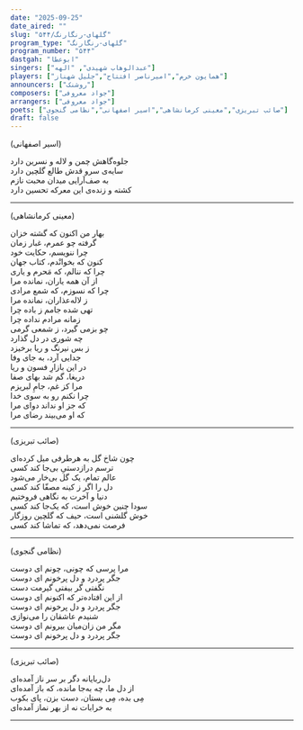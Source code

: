 ```yaml
---
date: "2025-09-25"
date_aired: ""
slug: "گلهای-رنگارنگ/۵۴۴"
program_type: "گلهای-رنگارنگ"
program_number: "۵۴۴"
dastgah: "ابوعطا"
singers: ["عبدالوهاب شهیدی", "الهه"]
players: ["همایون خرم","امیرناصر افتتاح","جلیل شهناز"]
announcers: ["روشنک"]
composers: ["جواد معروفی"]
arrangers: ["جواد معروفی"]
poets: ["صائب تبریزی","معینی کرمانشاهی","اسیر اصفهانی","نظامی گنجوی"]
draft: false
---
```


(اسیر اصفهانی)

جلوه‌گاهش چمن و لاله و نسرین دارد  
سایه‌ی سرو قدش طالع گلچین دارد  
به صف‌آرایی میدان محبت نازم  
کشته و زنده‌ی این معرکه تحسین دارد

---

(معینی کرمانشاهی)

بهار من اکنون که گشته خزان  
گرفته چو عمرم، غبار زمان  
چرا ننویسم، حکایت خود  
کنون که بخوانْدم، کتاب جهان  
چرا که ننالم، که مَحرم و یاری  
از آن همه یاران، نمانده مرا  
چرا که نسوزم، که شمع مرادی  
ز لاله‌عذاران، نمانده مرا  
تهی شده جامم ز باده چرا  
زمانه مرادم نداده چرا  
چو بزمی گیرد، ز شمعی گرمی  
چه شوری در دل گذارد  
ز بس نیرنگ و ریا برخیزد  
جدایی آرد، به جای وفا  
در این بازارِ فسون و ریا  
دریغا، گم شد بهای صفا  
مرا کز غم، جامِ لبریزم  
چرا نکنم رو به سوی خدا  
که جز او نداند دوای مرا  
که او می‌بیند رضای مرا  

---

(صائب تبریزی)

چون شاخ گل به هرطرفی میل کرده‌ای  
ترسم درازدستیِ بی‌جا کند کسی  
عالم تمام، یک گل بی‌خار می‌شود  
دل را اگر ز کینه مصفّا کند کسی  
دنیا و آخرت به نگاهی فروختیم  
سودا چنین خوش است، که یک‌جا کند کسی  
خوش گلشنی است، حیف که گلچین روزگار  
فرصت نمی‌دهد، که تماشا کند کسی 

---

(نظامی گنجوی)

مرا پرسی که چونی، چونم ای دوست  
جگر پردرد و دل پرخونم ای دوست  
نگفتی گر بیفتی گیرمت دست  
از این افتاده‌تر که اکنونم ای دوست  
جگر پردرد و دل پرخونم ای دوست  
شنیدم عاشقان را می‌نوازی  
مگر من زان‌میان بیرونم ای دوست  
جگر پردرد و دل پرخونم ای دوست

---

(صائب تبریزی)


دل‌ربایانه دگر بر سر ناز آمده‌ای  
از دل ما، چه به‌جا مانده، که باز آمده‌ای  
مِی بده، مِی بستان، دست بزن، پای بکوب  
به خرابات نه از بهر نماز آمده‌ای 

---
